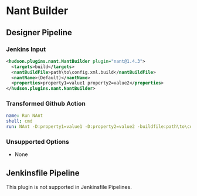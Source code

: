 # Nant Builder

## Designer Pipeline

### Jenkins Input

```xml
<hudson.plugins.nant.NantBuilder plugin="nant@1.4.3">
  <targets>build</targets>
  <nantBuildFile>path\to\config.xml.build</nantBuildFile>
  <nantName>(Default)</nantName>
  <properties>property1=value1 property2=value2</properties>
</hudson.plugins.nant.NantBuilder>
```

### Transformed Github Action

```yaml
name: Run NAnt
shell: cmd
run: NAnt -D:property1=value1 -D:property2=value2 -buildfile:path\to\config.xml.build build
```

### Unsupported Options

- None

## Jenkinsfile Pipeline

This plugin is not supported in Jenkinsfile Pipelines.
